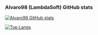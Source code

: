 ### Alvaro98 (LambdaSoft) GitHub stats

[![Alvaro98 GitHub stats](https://github-readme-stats.vercel.app/api?username=lambdasoft&count_private=true&show_icons=true&theme=dracula&hide_title=true&include_all_commits=true)](https://github.com/anuraghazra/github-readme-stats)

[![Top Langs](https://github-readme-stats.vercel.app/api/top-langs/?username=lambdasoft&count_private=true&theme=dracula&hide_title=true)](https://github.com/anuraghazra/github-readme-stats)
